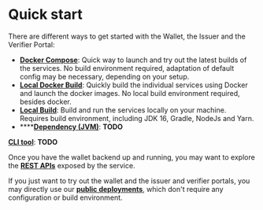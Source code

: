 # Quick start

There are different ways to get started with the Wallet, the Issuer and the Verifier Portal:

* [**Docker Compose**](docker-compose.md): Quick way to launch and try out the latest builds of the services. No build environment required, adaptation of default config may be necessary, depending on your setup.
* [**Local Docker Build**](local-build/#docker-build): Quickly build the individual services using Docker and launch the docker images. No local build environment required, besides docker.
* [**Local Build**](local-build/#local-build): Build and run the services locally on your machine. Requires build environment, including JDK 16, Gradle, NodeJs and Yarn.
* ****[**Dependency (JVM)**](dependency-jvm.md):      **TODO**

[**CLI tool**](../cli.md):        **TODO**

Once you have the wallet backend up and running, you may want to explore the [**REST APIs**](../rest-apis.md) exposed by the service.

If you just want to try out the wallet and the issuer and verifier portals, you may directly use our [**public deployments**](../public-deployments.md), which don't require any configuration or build environment.

